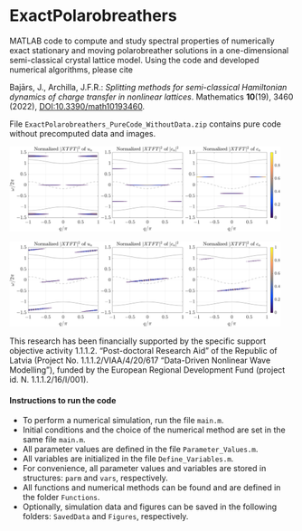 # ExactPolarobreathers
MATLAB code to compute and study spectral properties of numerically exact stationary and moving polarobreather solutions in a one-dimensional semi-classical crystal lattice model. Using the code and developed numerical algorithms, please cite 


Bajārs, J., Archilla, J.F.R.: *Splitting methods for semi-classical Hamiltonian dynamics of charge transfer in nonlinear lattices*. Mathematics **10**(19), 3460 (2022), [DOI:10.3390/math10193460](https://www.mdpi.com/2227-7390/10/19/3460).

File `ExactPolarobreathers_PureCode_WithoutData.zip` contains pure code without precomputed data and images.
<p> </p>
<p float="left">
  <img src="Figures/stat_exact_spectrum.png" width="95%" />    
</p>
<p float="left">    
  <img src="Figures/mov_exact_spectrum.png" width="95%" /> 
</p>

This research has been financially supported by the specific support objective activity 1.1.1.2. “Post-doctoral Research Aid” of the Republic of Latvia (Project No. 1.1.1.2/VIAA/4/20/617 “Data-Driven Nonlinear Wave Modelling”), funded by the European Regional Development Fund (project id. N. 1.1.1.2/16/I/001).

#### Instructions to run the code
- To perform a numerical simulation, run the file `main.m`.
- Initial conditions and the choice of the numerical method are set in the same file `main.m`.
- All parameter values are defined in the file `Parameter_Values.m`.
- All variables are initialized in the file `Define_Variables.m`. 
- For convenience, all parameter values and variables are stored in structures: `parm` and `vars`, respectively.
- All functions and numerical methods can be found and are defined in the folder `Functions`.
- Optionally, simulation data and figures can be saved in the following folders: `SavedData` and `Figures`, respectively.

